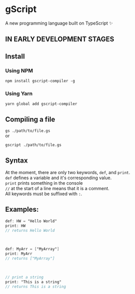 # gScript
A new programming language built on TypeScript ✨

## IN EARLY DEVELOPMENT STAGES

## Install
### Using NPM
`npm install gscript-compiler -g`

### Using Yarn
`yarn global add gscript-compiler`

## Compiling a file
`gs ./path/to/file.gs`
<br>
or
<br>

`gscript ./path/to/file.gs`

## Syntax
At the moment, there are only two keywords, `def`, and `print`.
<br/>
`def` defines a variable and it's corresponding value.
<br/>
`print` prints something in the console
<br/>
`//` at the start of a line means that it is a comment.
<br/>
All keywords must be suffixed with `:`.
<br/>

## Examples:

```gs
def: HW = "Hello World"
print: HW 
// returns Hello World
```
<br/>

```gs
def: MyArr = ["MyArray"]
print: MyArr
// returns ["MyArray"]
```

<br>

```gs
// print a string
print: "This is a string"
// returns This is a string
```
